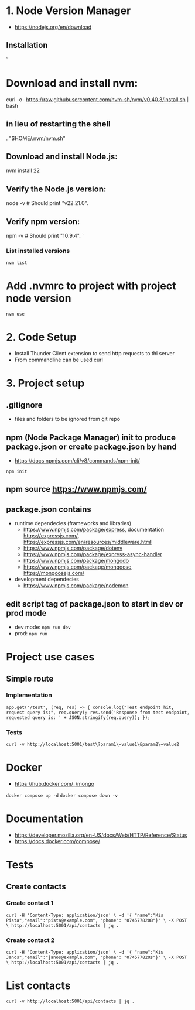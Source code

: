 # 1. Node Version Manager

- https://nodejs.org/en/download

## Installation

`

# Download and install nvm:

curl -o- https://raw.githubusercontent.com/nvm-sh/nvm/v0.40.3/install.sh | bash

## in lieu of restarting the shell

\. "$HOME/.nvm/nvm.sh"

## Download and install Node.js:

nvm install 22

## Verify the Node.js version:

node -v # Should print "v22.21.0".

## Verify npm version:

npm -v # Should print "10.9.4".
`

### List installed versions

`nvm list`

# Add .nvmrc to project with project node version

`nvm use`

# 2. Code Setup

- Install Thunder Client extension to send http requests to thi server
- From commandline can be used curl

# 3. Project setup

## .gitignore

- files and folders to be ignored from git repo

## npm (Node Package Manager) init to produce package.json or create package.json by hand

- https://docs.npmjs.com/cli/v8/commands/npm-init/

`npm init`

## npm source https://www.npmjs.com/

## package.json contains

- runtime dependecies (frameworks and libraries)
  - https://www.npmjs.com/package/express, documentation https://expressjs.com/, https://expressjs.com/en/resources/middleware.html
  - https://www.npmjs.com/package/dotenv
  - https://www.npmjs.com/package/express-async-handler
  - https://www.npmjs.com/package/mongodb
  - https://www.npmjs.com/package/mongoose, https://mongoosejs.com/
- development dependecies
  - https://www.npmjs.com/package/nodemon

## edit script tag of package.json to start in dev or prod mode

- dev mode: `npm run dev`
- prod: `npm run`

# Project use cases

## Simple route

### Implementation

`app.get('/test', (req, res) => {
    console.log("Test endpoint hit, request query is:", req.query);
    res.send('Response from test endpoint, requested query is: ' + JSON.stringify(req.query));
});`

### Tests

`curl -v http://localhost:5001/test\?param1\=value1\&param2\=value2`

# Docker

- https://hub.docker.com/_/mongo

`docker compose up -d`
`docker compose down -v`

# Documentation

- https://developer.mozilla.org/en-US/docs/Web/HTTP/Reference/Status
- https://docs.docker.com/compose/

# Tests

## Create contacts

### Create contact 1

`curl -H 'Content-Type: application/json' \
      -d '{ "name":"Kis Pista","email":"pista@example.com", "phone": "0745778208"}' \
      -X POST \
      http://localhost:5001/api/contacts | jq .`

### Create contact 2

`curl -H 'Content-Type: application/json' \
      -d '{ "name":"Kis Janos","email":"janos@example.com", "phone": "074577820s"}' \
      -X POST \
      http://localhost:5001/api/contacts | jq .`

# List contacts

`curl -v http://localhost:5001/api/contacts | jq .`
